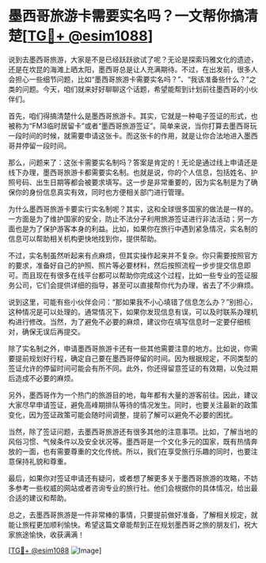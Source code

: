 # 墨西哥旅游卡需要实名吗？一文帮你搞清楚[[TG💪+ @esim1088](https://t.me/s/esim1088)]

说到去墨西哥旅游，大家是不是已经跃跃欲试了呢？无论是探索玛雅文化的遗迹，还是在坎昆的海滩上晒太阳，墨西哥总是让人充满期待。不过，在出发前，很多人会担心一些细节问题，比如“墨西哥旅游卡需要实名吗？”、“我该准备些什么？”之类的问题。今天，咱们就来好好聊聊这个话题，希望能帮到计划前往墨西哥的小伙伴们。

首先，咱们得搞清楚什么是墨西哥旅游卡。其实，它就是一种电子签证的形式，也被称为“FM3临时居留卡”或者“墨西哥旅游签证”。简单来说，当你打算去墨西哥玩一段时间的时候，就需要申请这张卡。而这张卡的作用，就是让你合法地进入墨西哥并停留一段时间。

那么，问题来了：这张卡需要实名制吗？答案是肯定的！无论是通过线上申请还是线下办理，墨西哥旅游卡都需要实名制。也就是说，你的个人信息，包括姓名、护照号码、出生日期等都会被要求填写。这一步是非常重要的，因为实名制是为了确保你的身份信息真实有效，同时也方便相关部门进行管理。

为什么墨西哥旅游卡要实行实名制呢？其实，这和全球很多国家的做法是一样的。一方面是为了维护国家的安全，防止不法分子利用旅游签证进行非法活动；另一方面也是为了保护游客本身的利益。比如，如果你在旅行中遇到紧急情况，实名制的信息可以帮助相关机构更快地找到你，提供帮助。

不过，实名制虽然听起来有点麻烦，但其实操作起来并不复杂。你只需要按照官方的要求，准备好自己的护照、照片等必要材料，然后按照流程一步步提交信息即可。而且现在有很多在线平台都可以帮助你完成这个过程，比如一些专业的签证服务公司，它们会提供详细的指导，甚至可以直接帮你代为办理，省去了不少麻烦。

说到这里，可能有些小伙伴会问：“那如果我不小心填错了信息怎么办？”别担心，这种情况是可以处理的。通常情况下，如果你发现信息有误，可以及时联系办理机构进行修改。当然，为了避免不必要的麻烦，建议你在填写信息时一定要仔细核对，确保无误后再提交。

除了实名制之外，申请墨西哥旅游卡还有一些其他需要注意的地方。比如说，你需要提前规划好行程，确定自己要在墨西哥停留的时间。因为根据规定，不同类型的签证允许的停留时间可能会有所不同。此外，你还得留意签证的有效期，以免过期后造成不必要的麻烦。

另外，墨西哥作为一个热门的旅游目的地，每年都有大量的游客前往。因此，建议大家尽早申请签证，避免高峰期排队等待的情况发生。同时，也要关注最新的政策变化，因为签证政策可能会随时间调整，提前了解可以避免不必要的困扰。

当然，除了签证问题，去墨西哥旅游还有很多其他的注意事项。比如，了解当地的风俗习惯、气候条件以及安全状况等。墨西哥是一个文化多元的国家，既有热情奔放的一面，也有需要尊重的文化传统。所以，我们在享受旅行乐趣的同时，也要注意保持礼貌和尊重。

最后，如果你对签证申请还有疑问，或者想了解更多关于墨西哥旅游的攻略，不妨多参考一些权威的网站或者咨询专业的旅行社。他们会根据你的具体情况，给出最合适的建议和帮助。

总之，去墨西哥旅游是一件非常棒的事情，只要提前做好准备，了解相关规定，就能让旅程更加顺利愉快。希望这篇文章能帮到正在规划墨西哥之旅的朋友们，祝大家旅途愉快，收获满满！

[[TG💪+ @esim1088](https://t.me/s/esim1088) ![Image](https://i.postimg.cc/4NQfJmqS/Snipaste-2025-05-13-00-14-12.png)]